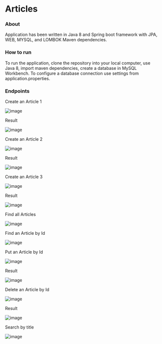 # Articles

### About
Application has been written in Java 8 and Spring boot framework with JPA, WEB, MYSQL, and LOMBOK Maven dependencies.
 
### How to run 
To run the application, clone the repository into your local computer, use Java 8, import maven dependencies, create a database in MySQL Workbench. To configure a database connection use settings from application.properties.

 
### Endpoints
 
Create an Article 1

![image](https://user-images.githubusercontent.com/80157748/189674069-2f0c8e6f-5639-4b1c-8fa4-c20646818394.png)

Result

![image](https://user-images.githubusercontent.com/80157748/189674313-218ffac5-4ca9-4977-b9b3-dd418268a3f6.png)

Create an Article 2

![image](https://user-images.githubusercontent.com/80157748/189674563-064094c9-b7a0-4dbb-a701-693e815012de.png)

Result

![image](https://user-images.githubusercontent.com/80157748/189674747-abaf94ab-b6c1-4d6e-a972-c253a23e6321.png)

Create an Article 3

![image](https://user-images.githubusercontent.com/80157748/189675038-721f5019-963c-4dfa-bdfe-72ddac30f90a.png)

Result

![image](https://user-images.githubusercontent.com/80157748/189675100-5f40f47a-5647-4922-83fe-2141a20acd77.png)

Find all Articles

![image](https://user-images.githubusercontent.com/80157748/189675498-df9ac1f5-80ec-44a4-84e3-3d840bd69214.png)

Find an Article by Id

![image](https://user-images.githubusercontent.com/80157748/189675723-d925d4b4-4fa9-4d5a-98b0-123772f38abe.png)

Put an Article by Id

![image](https://user-images.githubusercontent.com/80157748/189676014-ee4aa59e-2ae5-45f0-a974-7f5afe2bcda3.png)

Result

![image](https://user-images.githubusercontent.com/80157748/189676097-5bb62388-3ed7-4d05-80b0-0b7f2c52c6ee.png)

Delete an Article by Id

![image](https://user-images.githubusercontent.com/80157748/189676224-2cda819c-f3ab-48bd-be5b-e8a23c03f301.png)

Result

![image](https://user-images.githubusercontent.com/80157748/189676286-98364c34-3c42-451a-ac6c-705d7a9bac0e.png)

Search by title

![image](https://user-images.githubusercontent.com/80157748/189978951-d202cfdd-a583-4c2f-b252-8e87bc03b872.png)


